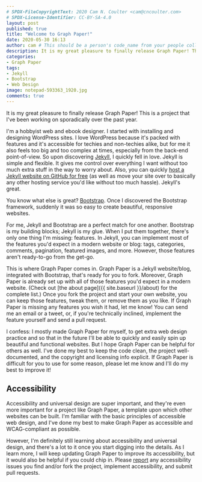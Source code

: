 ```yaml
---
# SPDX-FileCopyrightText: 2020 Cam N. Coulter <cam@cncoulter.com>
# SPDX-License-Identifier: CC-BY-SA-4.0
layout: post
published: true
title: "Welcome to Graph Paper!"
date: 2020-05-30 16:13
author: cam # This should be a person's code_name from your people collection
description: It is my great pleasure to finally release Graph Paper! This is a project that I've been working on sporadically over the past year. Graph Paper is a Jekyll website/blog, integrated with Bootstrap, that’s ready for you to fork.
categories:
- Graph Paper
tags:
- Jekyll
- Bootstrap
- Web Design
image: notepad-593363_1920.jpg
comments: true
---
```


It is my great pleasure to finally release Graph Paper! This is a project that I've been working on sporadically over the past year.

I'm a hobbyist web and ebook designer. I started with installing and designing WordPress sites. I love WordPress because it's packed with features and it's accessible for techies and non-techies alike, but for me it also feels too big and too complex at times, especially from the back-end point-of-view. So upon discovering [Jekyll](https://jekyllrb.com/), I quickly fell in love. Jekyll is simple and flexible. It gives me control over everything I want without too much extra stuff in the way to worry about. Also, you can quickly [host a Jekyll website on GitHub for free](https://pages.github.com/) (as well as move your site over to basically any other hosting service you'd like without too much hassle). Jekyll's great.

You know what else is great? [Bootstrap](https://getbootstrap.com/). Once I discovered the Bootstrap framework, suddenly it was so easy to create beautiful, responsive websites.

For me, Jekyll and Bootstrap are a perfect match for one another. Bootstrap is my building blocks; Jekyll is my glue. When I put them together, there's only one thing I'm missing: features. In Jekyll, you can implement most of the features you'd expect in a modern website or blog: tags, categories, comments, pagination, featured images, and more. However, those features aren't ready-to-go from the get-go.

This is where Graph Paper comes in. Graph Paper is a Jekyll website/blog, integrated with Bootstrap, that's ready for you to fork. Moreover, Graph Paper is already set up with all of those features you'd expect in a modern website. (Check out [the about page]({{ site.baseurl }}/about) for the complete list.) Once you fork the project and start your own website, you can keep those features, tweak them, or remove them as you like. If Graph Paper is missing any features you wish it had, let me know! You can send me an email or a tweet, or, if you're technically inclined, implement the feature yourself and send a pull request.

I confess: I mostly made Graph Paper for myself, to get extra web design practice and so that in the future I'll be able to quickly and easily spin up beautiful and functional websites. But I hope Graph Paper can be helpful for others as well. I've done my best to keep the code clean, the project well-documented, and the copyright and licensing info explicit. If Graph Paper is difficult for you to use for some reason, please let me know and I'll do my best to improve it!

## Accessibility

Accessibility and universal design are super important, and they're even more important for a project like Graph Paper, a template upon which other websites can be built. I'm familiar with the basic principles of accessible web design, and I've done my best to make Graph Paper as accessible and WCAG-compliant as possible.

However, I'm definitely still learning about accessibility and universal design, and there's a lot to it once you start digging into the details. As I learn more, I will keep updating Graph Paper to improve its accessibility, but it would also be helpful if you could chip in. Please [report](https://github.com/cncoulter/Graph-Paper/issues) any accessibility issues you find and/or fork the project, implement accessibility, and submit pull requests.

